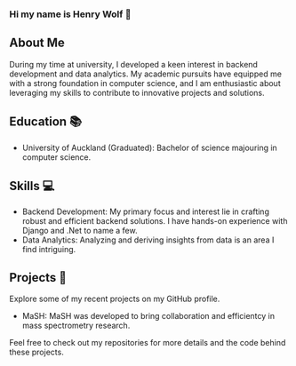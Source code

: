 ### Hi my name is Henry Wolf 👋 

## About Me
During my time at university, I developed a keen interest in backend development and data analytics. My academic pursuits have equipped me with a strong foundation in computer science, and I am enthusiastic about leveraging my skills to contribute to innovative projects and solutions.

## Education 📚
* University of Auckland (Graduated): Bachelor of science majouring in computer science.

## Skills 💻
* Backend Development: My primary focus and interest lie in crafting robust and efficient backend solutions. I have hands-on experience with Django and .Net to name a few.
* Data Analytics: Analyzing and deriving insights from data is an area I find intriguing.

## Projects 🚀
Explore some of my recent projects on my GitHub profile.
* MaSH: MaSH was developed to bring collaboration and efficientcy in mass spectrometry research.


Feel free to check out my repositories for more details and the code behind these projects.



